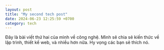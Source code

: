 ```yaml
---
layout: post
title: "My second tech post"
date: 2024-06-23 12:25:59 +0700
category: tech
---
```


Đây là bài viết thứ hai của mình về công nghệ. Mình sẽ chia sẻ kiến thức về lập trình, thiết kế web, và nhiều hơn nữa. Hy vọng các bạn sẽ thích nó.
